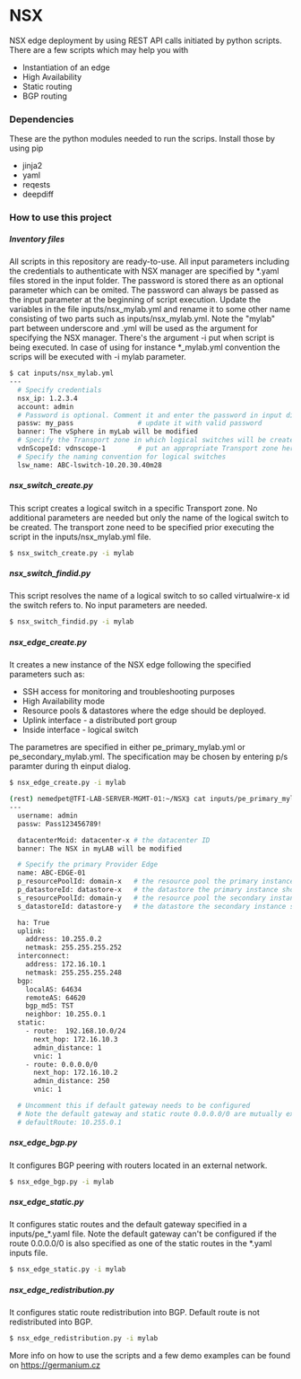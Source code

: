 # NSX

NSX edge deployment by using REST API calls initiated by python scripts. There are a few scripts which may help you with

  - Instantiation of an edge
  - High Availability
  - Static routing
  - BGP routing

### Dependencies
These are the python modules needed to run the scrips. Install those by using pip
* jinja2
* yaml
* reqests
* deepdiff

### How to use this project
##### Inventory files
All scripts in this repository are ready-to-use. All input parameters including the credentials to authenticate with NSX manager are specified by *.yaml files stored in the input folder. The password is stored there as an optional parameter which can be omited. The password can always be passed as the input parameter at the beginning of script execution.
Update the variables in the file inputs/nsx_mylab.yml and rename it to some other name consisting of two parts such as inputs/nsx_mylab.yml. Note the "mylab" part between underscore and .yml will be used as the argument for specifying the NSX manager. There's the argument -i put when script is being executed. In case of using for instance *_mylab.yml convention the scrips will be executed with -i mylab parameter.

```sh
$ cat inputs/nsx_mylab.yml
---
  # Specify credentials
  nsx_ip: 1.2.3.4
  account: admin
  # Password is optional. Comment it and enter the password in input dialog.
  passw: my_pass                # update it with valid password
  banner: The vSphere in myLab will be modified
  # Specify the Transport zone in which logical switches will be created
  vdnScopeId: vdnscope-1        # put an appropriate Transport zone here
  # Specify the naming convention for logical switches
  lsw_name: ABC-lswitch-10.20.30.40m28
```

##### nsx_switch_create.py
This script creates a logical switch in a specific Transport zone.
No additional parameters are needed but only the name of the logical switch to be created. The transport zone need to be specified prior executing the script in the inputs/nsx_mylab.yml file.
```sh
$ nsx_switch_create.py -i mylab
```

##### nsx_switch_findid.py
This script resolves the name of a logical switch to so called virtualwire-x id the switch refers to. No input parameters are needed.
```sh
$ nsx_switch_findid.py -i mylab
```

##### nsx_edge_create.py
It creates a new instance of the NSX edge following the specified parameters such as:
- SSH access for monitoring and troubleshooting purposes
- High Availability mode
- Resource pools & datastores where the edge should be deployed.
- Uplink interface - a distributed port group
- Inside interface - logical switch

The parametres are specified in either pe_primary_mylab.yml or pe_secondary_mylab.yml. The specification may be chosen by entering p/s paramter during th einput dialog.

```sh
$ nsx_edge_create.py -i mylab
```

```sh
(rest) nemedpet@TFI-LAB-SERVER-MGMT-01:~/NSX⟫ cat inputs/pe_primary_mylab.yml
---
  username: admin
  passw: Pass123456789!

  datacenterMoid: datacenter-x # the datacenter ID
  banner: The NSX in myLAB will be modified

  # Specify the primary Provider Edge
  name: ABC-EDGE-01
  p_resourcePoolId: domain-x   # the resource pool the primary instance should use
  p_datastoreId: datastore-x   # the datastore the primary instance should use
  s_resourcePoolId: domain-y   # the resource pool the secondary instance should use
  s_datastoreId: datastore-y   # the datastore the secondary instance should use

  ha: True
  uplink:
    address: 10.255.0.2
    netmask: 255.255.255.252
  interconnect:
    address: 172.16.10.1
    netmask: 255.255.255.248
  bgp:
    localAS: 64634
    remoteAS: 64620
    bgp_md5: TST
    neighbor: 10.255.0.1
  static:
    - route:  192.168.10.0/24
      next_hop: 172.16.10.3
      admin_distance: 1
      vnic: 1
    - route: 0.0.0.0/0
      next_hop: 172.16.10.2
      admin_distance: 250
      vnic: 1

  # Uncomment this if default gateway needs to be configured
  # Note the default gateway and static route 0.0.0.0/0 are mutually exclusive
  # defaultRoute: 10.255.0.1
```


##### nsx_edge_bgp.py
It configures BGP peering with routers located in an external network.

```sh
$ nsx_edge_bgp.py -i mylab
```

##### nsx_edge_static.py
It configures static routes and the default gateway specified in a inputs/pe_*.yaml file. Note the default gateway can't be configured if the route 0.0.0.0/0 is also specified as one of the static routes in the *.yaml inputs file.

```sh
$ nsx_edge_static.py -i mylab
```

##### nsx_edge_redistribution.py
It configures static route redistribution into BGP. Default route is not redistributed into BGP.

```sh
$ nsx_edge_redistribution.py -i mylab
```


More info on how to use the scripts and a few demo examples can be found on https://germanium.cz

